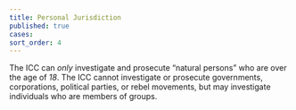 ```yaml
---
title: Personal Jurisdiction
published: true
cases:
sort_order: 4
---
```



The ICC can *only* investigate and prosecute “natural persons” who are over the age of *18*. The ICC cannot investigate or prosecute governments, corporations, political parties, or rebel movements, but may investigate individuals who are members of groups.